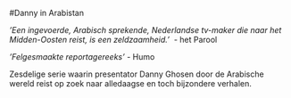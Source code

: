 #Danny in Arabistan

*’Een ingevoerde, Arabisch sprekende, Nederlandse tv-maker die naar het Midden-Oosten reist, is een zeldzaamheid.’*  - het Parool

*’Felgesmaakte reportagereeks’* - Humo

Zesdelige serie waarin presentator Danny Ghosen door de Arabische wereld reist op zoek naar alledaagse en toch bijzondere verhalen.
